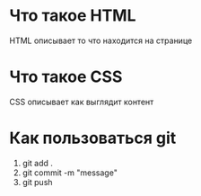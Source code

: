 # Что такое HTML
HTML описывает то что находится на странице

# Что такое CSS
CSS описывает как выглядит контент

# Как пользоваться git
1) git add .
2) git commit -m "message"
3) git push